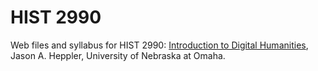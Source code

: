 # HIST 2990

Web files and syllabus for HIST 2990: [Introduction to Digital
Humanities](http://jasonheppler.org/courses/dh.2018s/),
Jason A. Heppler, University of Nebraska at Omaha.
